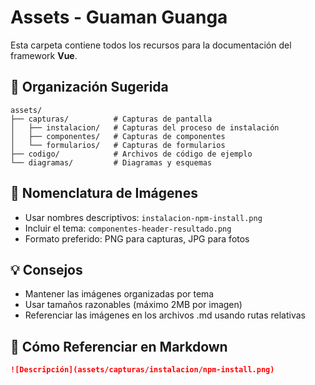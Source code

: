 # Assets - Guaman Guanga

Esta carpeta contiene todos los recursos para la documentación del framework **Vue**.

## 📁 Organización Sugerida

```
assets/
├── capturas/          # Capturas de pantalla
│   ├── instalacion/   # Capturas del proceso de instalación
│   ├── componentes/   # Capturas de componentes
│   └── formularios/   # Capturas de formularios
├── codigo/            # Archivos de código de ejemplo
└── diagramas/         # Diagramas y esquemas
```

## 📸 Nomenclatura de Imágenes

- Usar nombres descriptivos: `instalacion-npm-install.png`
- Incluir el tema: `componentes-header-resultado.png`
- Formato preferido: PNG para capturas, JPG para fotos

## 💡 Consejos

- Mantener las imágenes organizadas por tema
- Usar tamaños razonables (máximo 2MB por imagen)
- Referenciar las imágenes en los archivos .md usando rutas relativas

## 🔗 Cómo Referenciar en Markdown

```markdown
![Descripción](assets/capturas/instalacion/npm-install.png)
```
